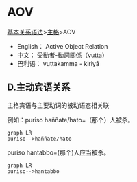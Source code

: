 # AOV

[基本关系语法](basic-relation.md)&gt;[主格](nom.md)&gt;AOV

* English： Active Object Relation
* 中文： 受動者-動詞關係（vutta）
* 巴利语： vuttakamma - kiriyā

## D.主动宾语关系

主格宾语与主要动词的被动语态相关联 

例如：puriso haññate/hato=（那个）人被杀。

```mermaid
graph LR
puriso-->haññate/hato
```   
puriso hantabbo=(那个)人应当被杀。

```mermaid
graph LR
puriso-->hantabbo
```   